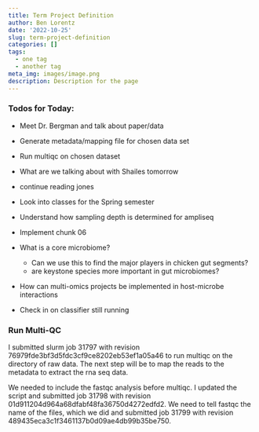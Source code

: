 ```yaml
---
title: Term Project Definition
author: Ben Lorentz
date: '2022-10-25'
slug: term-project-definition
categories: []
tags:
  - one tag
  - another tag
meta_img: images/image.png
description: Description for the page
---
```




### Todos for Today:
- Meet Dr. Bergman and talk about paper/data
- Generate metadata/mapping file for chosen data set
- Run multiqc on chosen dataset
- What are we talking about with Shailes tomorrow

- continue reading jones
- Look into classes for the Spring semester
- Understand how sampling depth is determined for ampliseq
- Implement chunk 06
- What is a core microbiome?
  - Can we use this to find the major players in chicken gut segments?
  - are keystone species more important in gut microbiomes?
- How can multi-omics projects be implemented in host-microbe interactions
- Check in on classifier still running


### Run Multi-QC 

I submitted slurm job 31797 with revision 76979fde3bf3d5fdc3cf9ce8202eb53ef1a05a46 to run multiqc on the directory of raw data. The next step will be to map the reads to the metadata to extract the rna seq data. 

We needed to include the fastqc analysis before multiqc. I updated the script and submitted job 31798 with revision  01d911204d964a68dfabf48fa36750d4272edfd2. We need to tell fastqc the name of the files, which we did and submitted job 31799 with revision 489435eca3c1f3461137b0d09ae4db99b35be750. 